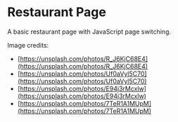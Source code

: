 # Restaurant Page

A basic restaurant page with JavaScript page switching.

Image credits:

* [https://unsplash.com/photos/R_J6KjC68E4](https://unsplash.com/photos/R_J6KjC68E4)
* [https://unsplash.com/photos/Uf0aVyl5C70](https://unsplash.com/photos/Uf0aVyl5C70)
* [https://unsplash.com/photos/E94j3rMcxlw](https://unsplash.com/photos/E94j3rMcxlw)
* [https://unsplash.com/photos/7TeR1A1MUpM](https://unsplash.com/photos/7TeR1A1MUpM)
